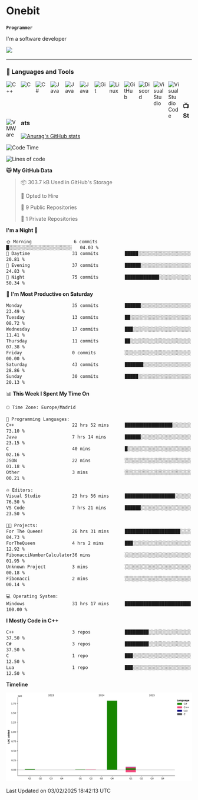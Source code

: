 # Onebit

**`Programmer`**

I'm a software developer

   ![](https://komarev.com/ghpvc/?username=onebit5&color=blueviolet)

---

### 🧰 Languages and Tools

<img align="left" alt="C++" width="30px" style="padding-right:10px;" src="https://cdn.jsdelivr.net/gh/devicons/devicon/icons/cplusplus/cplusplus-original.svg" />
<img align="left" alt="C" width="30px" style="padding-right:10px;" src="https://cdn.jsdelivr.net/gh/devicons/devicon/icons/c/c-original.svg" />
<img align="left" alt="C#" width="30px" style="padding-right:10px;" src="https://cdn.jsdelivr.net/gh/devicons/devicon/icons/csharp/csharp-original.svg" />
<img align="left" alt="Java" width="30px" style="padding-right:10px;" src="https://cdn.jsdelivr.net/gh/devicons/devicon/icons/java/java-original.svg"/>
<img align="left" alt="Java" width="30px" style="padding-right:10px;" src="https://cdn.jsdelivr.net/gh/devicons/devicon/icons/lua/lua-original.svg"/>
<img align="left" alt="Java" width="30px" style="padding-right:10px;" src="https://cdn.jsdelivr.net/gh/devicons/devicon/icons/unity/unity-original.svg"/>
<img align="left" alt="Git" width="30px" style="padding-right:10px;" src="https://cdn.jsdelivr.net/gh/devicons/devicon/icons/git/git-original.svg" />
<img align="left" alt="Linux" width="30px" style="padding-right:10px;" src="https://cdn.jsdelivr.net/gh/devicons/devicon/icons/linux/linux-original.svg" />
<img align="left" alt="GitHub" width="30px" style="padding-right:10px;" src="https://cdn.jsdelivr.net/gh/devicons/devicon/icons/github/github-original.svg" />
<img align="left" alt="Discord" width="30px" style="padding-right:10px;" src="https://cdn.jsdelivr.net/npm/simple-icons@3.13.0/icons/discord.svg" />
<img align="left" alt="Visual Studio" width="30px" style="padding-right:10px;" src="https://cdn.jsdelivr.net/npm/simple-icons@3.13.0/icons/visualstudio.svg" />
<img align="left" alt="Visual Studio Code" width="30px" style="padding-right:10px;" src="https://cdn.jsdelivr.net/npm/simple-icons@3.13.0/icons/visualstudiocode.svg" />
<img align="left" alt="VMWare" width="30px" style="padding-right:10px;" src="https://cdn.jsdelivr.net/npm/simple-icons@3.13.0/icons/vmware.svg" />
<br />

#

### 📺 Stats
[![Anurag's GitHub stats](https://github-readme-stats.vercel.app/api?username=onebit5&show_icons=true&theme=radical)](https://github.com/anuraghazra/github-readme-stats)                
<!--START_SECTION:waka-->
![Code Time](http://img.shields.io/badge/Code%20Time-31%20hrs%2054%20mins-blue)

![Lines of code](https://img.shields.io/badge/From%20Hello%20World%20I%27ve%20Written-1.9%20million%20lines%20of%20code-blue)

**🐱 My GitHub Data** 

> 📦 303.7 kB Used in GitHub's Storage 
 > 
> 💼 Opted to Hire
 > 
> 📜 9 Public Repositories 
 > 
> 🔑 1 Private Repositories 
 > 
**I'm a Night 🦉** 

```text
🌞 Morning                6 commits           █░░░░░░░░░░░░░░░░░░░░░░░░   04.03 % 
🌆 Daytime                31 commits          █████░░░░░░░░░░░░░░░░░░░░   20.81 % 
🌃 Evening                37 commits          ██████░░░░░░░░░░░░░░░░░░░   24.83 % 
🌙 Night                  75 commits          █████████████░░░░░░░░░░░░   50.34 % 
```
📅 **I'm Most Productive on Saturday** 

```text
Monday                   35 commits          ██████░░░░░░░░░░░░░░░░░░░   23.49 % 
Tuesday                  13 commits          ██░░░░░░░░░░░░░░░░░░░░░░░   08.72 % 
Wednesday                17 commits          ███░░░░░░░░░░░░░░░░░░░░░░   11.41 % 
Thursday                 11 commits          ██░░░░░░░░░░░░░░░░░░░░░░░   07.38 % 
Friday                   0 commits           ░░░░░░░░░░░░░░░░░░░░░░░░░   00.00 % 
Saturday                 43 commits          ███████░░░░░░░░░░░░░░░░░░   28.86 % 
Sunday                   30 commits          █████░░░░░░░░░░░░░░░░░░░░   20.13 % 
```


📊 **This Week I Spent My Time On** 

```text
🕑︎ Time Zone: Europe/Madrid

💬 Programming Languages: 
C++                      22 hrs 52 mins      ██████████████████░░░░░░░   73.10 % 
Java                     7 hrs 14 mins       ██████░░░░░░░░░░░░░░░░░░░   23.15 % 
C                        40 mins             █░░░░░░░░░░░░░░░░░░░░░░░░   02.16 % 
JSON                     22 mins             ░░░░░░░░░░░░░░░░░░░░░░░░░   01.18 % 
Other                    3 mins              ░░░░░░░░░░░░░░░░░░░░░░░░░   00.21 % 

🔥 Editors: 
Visual Studio            23 hrs 56 mins      ███████████████████░░░░░░   76.50 % 
VS Code                  7 hrs 21 mins       ██████░░░░░░░░░░░░░░░░░░░   23.50 % 

🐱‍💻 Projects: 
For The Queen!           26 hrs 31 mins      █████████████████████░░░░   84.73 % 
ForTheQueen              4 hrs 2 mins        ███░░░░░░░░░░░░░░░░░░░░░░   12.92 % 
FibonacciNumberCalculator36 mins             ░░░░░░░░░░░░░░░░░░░░░░░░░   01.95 % 
Unknown Project          3 mins              ░░░░░░░░░░░░░░░░░░░░░░░░░   00.18 % 
Fibonacci                2 mins              ░░░░░░░░░░░░░░░░░░░░░░░░░   00.14 % 

💻 Operating System: 
Windows                  31 hrs 17 mins      █████████████████████████   100.00 % 
```

**I Mostly Code in C++** 

```text
C++                      3 repos             █████████░░░░░░░░░░░░░░░░   37.50 % 
C#                       3 repos             █████████░░░░░░░░░░░░░░░░   37.50 % 
C                        1 repo              ███░░░░░░░░░░░░░░░░░░░░░░   12.50 % 
Lua                      1 repo              ███░░░░░░░░░░░░░░░░░░░░░░   12.50 % 
```



**Timeline**

![Lines of Code chart](https://raw.githubusercontent.com/Onebit5/Onebit5/main/assets/bar_graph.png)


 Last Updated on 03/02/2025 18:42:13 UTC
<!--END_SECTION:waka-->
